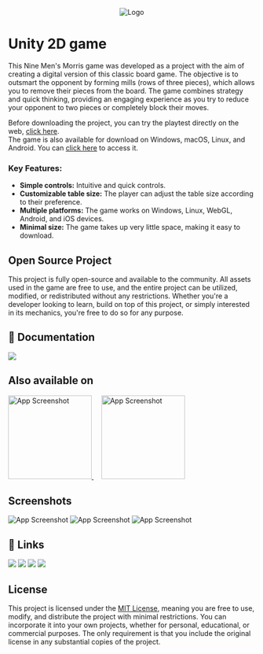 
<p align="center">
  <img src="https://i.imgur.com/zCflkhd.png" alt="Logo">
</p>

# Unity 2D game

This Nine Men's Morris game was developed as a project with the aim of creating a digital version of this classic board game. The objective is to outsmart the opponent by forming mills (rows of three pieces), which allows you to remove their pieces from the board. The game combines strategy and quick thinking, providing an engaging experience as you try to reduce your opponent to two pieces or completely block their moves.

Before downloading the project, you can try the playtest directly on the web, <a href="https://antonio-gorisek.itch.io/nine-mens-morris">click here</a>.<br>
The game is also available for download on Windows, macOS, Linux, and Android. You can <a href="https://antonio-gorisek.itch.io/nine-mens-morris-download">click here</a> to access it.

### Key Features:
- **Simple controls:** Intuitive and quick controls.
- **Customizable table size:** The player can adjust the table size according to their preference.
- **Multiple platforms:** The game works on Windows, Linux, WebGL, Android, and iOS devices.
- **Minimal size:** The game takes up very little space, making it easy to download.

## Open Source Project

This project is fully open-source and available to the community. 
All assets used in the game are free to use, and the entire project can be utilized, modified, or redistributed without any restrictions. 
Whether you're a developer looking to learn, build on top of this project, or simply interested in its mechanics, you're free to do so for any purpose.

## 🔗 Documentation
<div align="left">
  <a href="https://docs.google.com/document/d/1oEp6sHNLkIlHb_yE7KQcJDd3CRWB1CKEoaNf20HlOek/edit?usp=sharing"><img src="https://img.shields.io/badge/Google%20Docs-%2314354C.svg?style=for-the-badge&logo=GoogleChrome&logoColor=white"/></a>
</div>

## Also available on
<a href="https://antonio-gorisek.itch.io/nine-mens-morris" target="_blank">
  <img src="https://static.itch.io/images/badge-color.svg" alt="App Screenshot" width="170" />
</a>
&nbsp;&nbsp;&nbsp;
<a href="https://play.google.com/store/apps/details?id=com.Indigo.NineMensMorris" target="_blank">
  <img src="https://upload.wikimedia.org/wikipedia/commons/thumb/7/78/Google_Play_Store_badge_EN.svg/1280px-Google_Play_Store_badge_EN.svg.png" alt="App Screenshot" width="170" />
</a>

## Screenshots

![App Screenshot](https://i.imgur.com/pPWuE8K.png)
![App Screenshot](https://i.imgur.com/eMO72Wv.png)
![App Screenshot](https://i.imgur.com/EI1xIro.png)


## 🔗 Links
<div align="left">
  <a href="https://antonio-gorisek.web.app/"><img src="https://img.shields.io/badge/Portfolio-%2314354C.svg?style=for-the-badge&logo=GoogleChrome&logoColor=white"/></a>
  <a href="https://discordapp.com/users/252827534943584256"><img src="https://img.shields.io/badge/Discord-%2314354C.svg?style=for-the-badge&logo=Discord&logoColor=white"/></a>
  <a href="mailto:tonigorisek1@gmail.com"><img src="https://img.shields.io/badge/Gmail-%2314354C.svg?style=for-the-badge&logo=Gmail&logoColor=white"/></a>
  <a href="https://hr.linkedin.com/in/antonio-gorisek"><img src="https://img.shields.io/badge/LinkedIn-%2314354C.svg?style=for-the-badge&logo=LinkedIn&logoColor=white"/></a>
</div>

## License

This project is licensed under the [MIT License](https://github.com/Antonio-Gorisek/CrazyDriver/blob/main/LICENSE), meaning you are free to use, modify, and distribute the project with minimal restrictions. You can incorporate it into your own projects, whether for personal, educational, or commercial purposes. The only requirement is that you include the original license in any substantial copies of the project.
